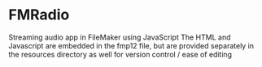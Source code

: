 # FMRadio
Streaming audio app in FileMaker using JavaScript
The HTML and Javascript are embedded in the fmp12 file, but are provided separately in the resources directory as well for version control / ease of editing
